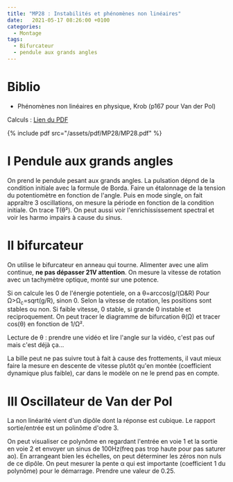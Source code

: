 ```yaml
---
title: "MP28 : Instabilités et phénomènes non linéaires"
date:   2021-05-17 08:26:00 +0100
categories:
  - Montage
tags:
  - Bifurcateur
  - pendule aux grands angles
---
```

# Biblio
- Phénomènes non linéaires en physique, Krob (p167 pour Van der Pol)


Calculs : [Lien du PDF](/assets/pdf/MP28/MP28.pdf)

{% include pdf src="/assets/pdf/MP28/MP28.pdf" %}

# I Pendule aux grands angles
On prend le pendule pesant aux grands angles. La pulsation dépnd de la condition initiale avec la formule de Borda. Faire un étalonnage de la tension du potentiomètre en fonction de l'angle. Puis en mode single, on fait appraître 3 oscillations, on mesure la période en fonction de la condition initiale. On trace T(&theta;²). On peut aussi voir l'enrichississement spectral et voir les harmo impairs à cause du sinus. 

# II bifurcateur

On utilise le bifurcateur en anneau qui tourne. Alimenter avec une alim continue, **ne pas dépasser 21V attention**. On mesure la vitesse de rotation avec un tachymètre optique, monté sur une potence. 

Si on calcule les 0 de l'énergie potentiele, on a &theta;=arccos(g/(&Omega;&R) Pour &Omega;>&Omega;<sub>c</sub>=sqrt(g/R), sinon 0. Selon la vitesse de rotation, les positions sont stables ou non. Si faible vitesse, 0 stable, si grande 0 instable et reciproquement. On peut tracer le diagramme de bifurcation &theta;(&Omega;) et tracer cos(&theta;) en fonction de 1/&Omega;². 

Lecture de &theta; : prendre une vidéo et lire l'angle sur la vidéo, c'est pas ouf mais c'est déjà ça...

La bille peut ne pas suivre tout à fait à cause des frottements, il vaut mieux faire la mesure en descente de vitesse plutôt qu'en montée (coefficient dynamique plus faible), car dans le modèle on ne le prend pas en compte.

# III Oscillateur de Van der Pol

La non linéarité vient d'un dipôle dont la réponse est cubique. Le rapport sortie/entrée est un polinôme d'odre 3. 

On peut visualiser ce polynôme en regardant l'entrée en voie 1 et la sortie en voie 2 et envoyer un sinus de 100Hz(freq pas trop haute pour pas saturer ao). En arrangeant bien les échelles, on peut déterminer les zéros non nuls de ce dipôle. On peut mesurer la pente &alpha; qui est importante (coefficient 1 du polynôme) pour le démarrage. Prendre une valeur de 0.25.
